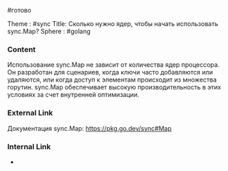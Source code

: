 #готово 

Theme : #sync
Title: Сколько нужно ядер, чтобы начать использовать sync.Map?
Sphere : #golang

### Content

Использование sync.Map не зависит от количества ядер процессора. Он разработан для сценариев, когда ключи часто добавляются или удаляются, или когда доступ к элементам происходит из множества горутин. sync.Map обеспечивает высокую производительность в этих условиях за счет внутренней оптимизации.

### External Link

Документация sync.Map: https://pkg.go.dev/sync#Map

### Internal Link

- 
